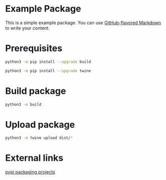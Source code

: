 # Example Package

This is a simple example package. You can use
[GitHub-flavored Markdown](https://guides.github.com/features/mastering-markdown/)
to write your content.

# Prerequisites

```bash
python3 -m pip install --upgrade build
```

```bash
python3 -m pip install --upgrade twine
```

# Build package

```bash
python3 -m build
```

# Upload package

```bash
python3 -m twine upload dist/*
```

# External links

[pypi packaging projects](https://packaging.python.org/tutorials/packaging-projects/)
